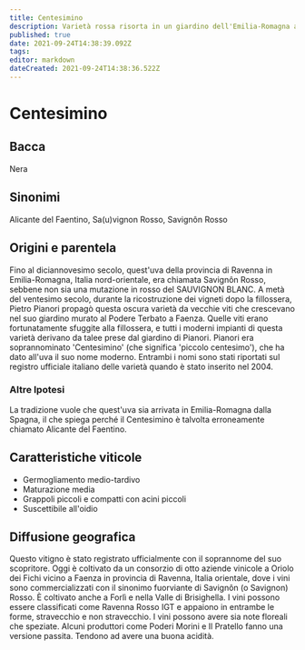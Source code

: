 ```yaml
---
title: Centesimino
description: Varietà rossa risorta in un giardino dell'Emilia-Romagna a metà del XX secolo.
published: true
date: 2021-09-24T14:38:39.092Z
tags: 
editor: markdown
dateCreated: 2021-09-24T14:38:36.522Z
---
```


# Centesimino

## Bacca
Nera

## Sinonimi
Alicante del Faentino, Sa(u)vignon Rosso, Savignôn Rosso

## Origini e parentela

Fino al diciannovesimo secolo, quest'uva della provincia di Ravenna in Emilia-Romagna, Italia nord-orientale, era chiamata Savignôn Rosso, sebbene non sia una mutazione in rosso del SAUVIGNON BLANC. A metà del ventesimo secolo, durante la ricostruzione dei vigneti dopo la fillossera, Pietro Pianori propagò questa oscura varietà da vecchie viti che crescevano nel suo giardino murato al Podere Terbato a Faenza. Quelle viti erano fortunatamente sfuggite alla fillossera, e tutti i moderni impianti di questa varietà derivano da talee prese dal giardino di Pianori. Pianori era soprannominato 'Centesimino' (che significa 'piccolo centesimo'), che ha dato all'uva il suo nome moderno. Entrambi i nomi sono stati riportati sul registro ufficiale italiano delle varietà quando è stato inserito nel 2004.

### Altre Ipotesi

La tradizione vuole che quest'uva sia arrivata in Emilia-Romagna dalla Spagna, il che spiega perché il Centesimino è talvolta erroneamente chiamato Alicante del Faentino.

## Caratteristiche viticole

- Germogliamento medio-tardivo 
- Maturazione media
- Grappoli piccoli e compatti con acini piccoli
- Suscettibile all'oidio

## Diffusione geografica

Questo vitigno è stato registrato ufficialmente con il soprannome del suo scopritore. Oggi è coltivato da un consorzio di otto aziende vinicole a Oriolo dei Fichi vicino a Faenza in provincia di Ravenna, Italia orientale, dove i vini sono commercializzati con il sinonimo fuorviante di Savignôn (o Savignon) Rosso. È coltivato anche a Forlì e nella Valle di Brisighella. I vini possono essere classificati come Ravenna Rosso IGT e appaiono in entrambe le forme, stravecchio e non stravecchio. I vini possono avere sia note floreali che speziate. Alcuni produttori come Poderi Morini e Il Pratello fanno una versione passita. Tendono ad avere una buona acidità.